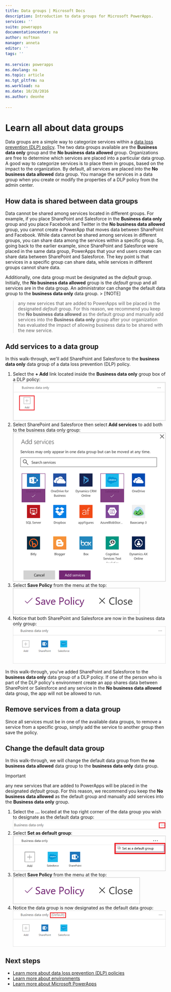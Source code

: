 ```yaml
---
title: Data groups | Microsoft Docs
description: Introduction to data groups for Microsoft PowerApps.
services: ''
suite: powerapps
documentationcenter: na
author: msftman
manager: anneta
editor: ''
tags: ''

ms.service: powerapps
ms.devlang: na
ms.topic: article
ms.tgt_pltfrm: na
ms.workload: na
ms.date: 10/28/2016
ms.author: deonhe

---
```

# Learn all about data groups

Data groups are a simple way to categorize services within a [data loss prevention (DLP) policy](../prevent-data-loss.md). The two data groups available are the **Business data only** group and the **No business data allowed** group. Organizations are free to determine which services are placed into a particular data group. A good way to categorize services is to place them in groups, based on the impact to the organization. By default, all services are placed into the **No business data allowed** data group. You manage the services in a data group when you create or modify the properties of a DLP policy from the admin center.

## How data is shared between data groups
Data cannot be shared among services located in different groups. For example, if you place SharePoint and Salesforce in the **Business data only** group and you place Facebook and Twitter in the **No business data allowed** group, you cannot create a PowerApp that moves data between SharePoint and Facebook. While data cannot be shared among services in different groups, you can share data among the services within a specific group. So, going back to the earlier example, since SharePoint and Salesforce were placed in the same data group, PowerApps that your end users create can share data between SharePoint and Salesforce. The key point is that services in a specific group can share data, while services in different groups cannot share data.

Additionally, one data group must be designated as the *default* group. Initially, the **No business data allowed** group is the *default* group and all services are in the data group. An administrator can change the default data group to the **business data only** data group. > [!NOTE]
> any new services that are added to PowerApps will be placed in the designated *default* group. For this reason, we recommend you keep the **No business data allowed** as the default group and manually add services into the **Business data only** group after your organization has evaluated the impact of allowing business data to be shared with the new service.

## Add services to a data group
In this walk-through, we'll add SharePoint and Salesforce to the **business data only** data group of a data loss prevention (DLP) policy.

1. Select the **+ Add** link located inside the **Business data only** group box of a DLP policy:    
   ![Add image](./media/introduction-to-data-groups/add-to-data-group-1.png)  
2. Select SharePoint and Salesforce then select **Add services** to add both to the business data only group:    
   ![Add services image](./media/introduction-to-data-groups/add-to-data-group-2.png)  
3. Select **Save Policy** from the menu at the top:  
   ![Save policy](./media/introduction-to-data-groups/add-to-data-group-4.png)
4. Notice that both SharePoint and Salesforce are now in the business data only group:  
   ![updated business data group](./media/introduction-to-data-groups/add-to-data-group-3.png)   

In this walk-through, you've added SharePoint and Salesforce to the **business data only** data group of a DLP policy. If one of the person who is part of the DLP policy's environment create an app shares data between SharePoint or Salesforce and any service in the **No business data allowed** data group, the app will not be allowed to run.

## Remove services from a data group
Since all services must be in one of the available data groups, to remove a service from a specific group, simply add the service to another group then save the policy.  

## Change the default data group
In this walk-through, we will change the default data group from the **no business data allowed** data group to the **business data only** data group.  

> [!IMPORTANT]
> any new services that are added to PowerApps will be placed in the designated *default* group. For this reason, we recommend you keep the **No business data allowed** as the default group and manually add services into the **Business data only** group.

1. Select the **...** located at the top right corner of the data group you wish to designate as the default data group:    
   ![change default group](./media/introduction-to-data-groups/default-data-group-0.png)  
2. Select **Set as default group**:  
   ![change default group](./media/introduction-to-data-groups/default-data-group-1.png)   
3. Select **Save Policy** from the menu at the top:  
   ![change default group](./media/introduction-to-data-groups/add-to-data-group-4.png)
4. Notice the data group is now designated as the default data group:  
   ![change default group](./media/introduction-to-data-groups/default-data-group-2.png)   

## Next steps
* [Learn more about data loss prevention (DLP) policies](../prevent-data-loss.md)
* [Learn more about environments](environments-overview.md)
* [Learn more about Microsoft PowerApps](../maker/getting-started.md)


